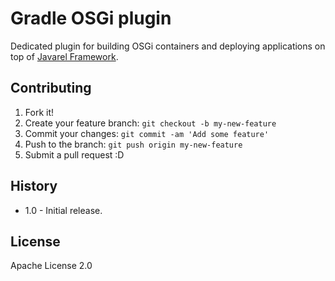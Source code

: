 # Gradle OSGi plugin

Dedicated plugin for building OSGi containers and deploying applications on top of [Javarel Framework](https://github.com/neva-dev/javarel-framework).

## Contributing

1. Fork it!
2. Create your feature branch: `git checkout -b my-new-feature`
3. Commit your changes: `git commit -am 'Add some feature'`
4. Push to the branch: `git push origin my-new-feature`
5. Submit a pull request :D

## History

* 1.0 - Initial release.

## License

Apache License 2.0